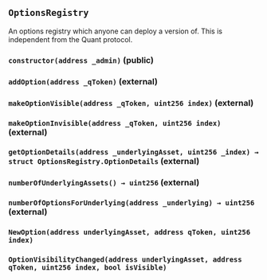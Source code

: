 ## `OptionsRegistry`

An options registry which anyone can deploy a version of. This is independent from the Quant protocol.

### `constructor(address _admin)` (public)

### `addOption(address _qToken)` (external)

### `makeOptionVisible(address _qToken, uint256 index)` (external)

### `makeOptionInvisible(address _qToken, uint256 index)` (external)

### `getOptionDetails(address _underlyingAsset, uint256 _index) → struct OptionsRegistry.OptionDetails` (external)

### `numberOfUnderlyingAssets() → uint256` (external)

### `numberOfOptionsForUnderlying(address _underlying) → uint256` (external)

### `NewOption(address underlyingAsset, address qToken, uint256 index)`

### `OptionVisibilityChanged(address underlyingAsset, address qToken, uint256 index, bool isVisible)`

